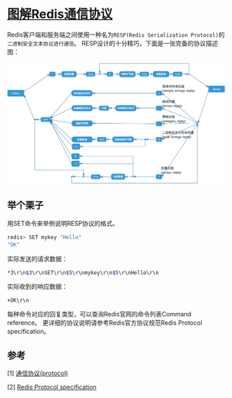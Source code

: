 

# [图解Redis通信协议](https://www.jianshu.com/p/f670dfc9409b)

Redis客户端和服务端之间使用一种名为`RESP(Redis Serialization Protocol)`的`二进制安全文本协议进行通信`。
RESP设计的十分精巧，下面是一张完备的协议描述图：


![](../../../images/redis/protocol/redis_protocol.png)

## 举个栗子
用SET命令来举例说明RESP协议的格式。
```bash
redis> SET mykey "Hello"
"OK"

```
实际发送的请求数据：

```bash
*3\r\n$3\r\nSET\r\n$5\r\nmykey\r\n$5\r\nHello\r\n

```
实际收到的响应数据：

```
+OK\r\n

```
每种命令对应的回复类型，可以查询Redis官网的命令列表Command reference。
更详细的协议说明请参考Redis官方协议规范Redis Protocol specification。

## 参考
[1] [通信协议(protocol)](http://redisdoc.com/topic/protocol.html)

[2] [Redis Protocol specification](https://redis.io/topics/protocol)
